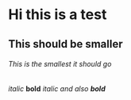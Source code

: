 # Hi this is a test
## This should be smaller
###### This is the smallest it should go
*italic*
**bold**
*italic and also **bold***
